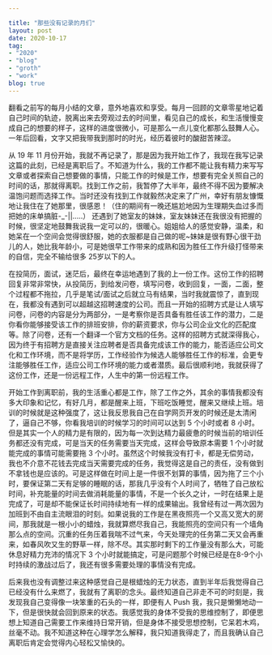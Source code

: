 ```yaml
---

title: "那些没有记录的月们"
layout: post
date: 2020-10-17
tag:
- "2020"
- "blog"
- "groth"
- "work"
blog: true
---
```


翻看之前写的每月小结的文章，意外地喜欢和享受。每月一回顾的文章零星地记着自己时间的轨迹，脱离出来去旁观过去的时间里，看见自己的成长，和生活慢慢变成自己的想要的样子，这样的进度很微小，可是那么一点儿变化都那么鼓舞人心。一年后回看，文字又把我带我到那时的时光，经历着彼时的酸甜苦辣涩。

从 19 年 11 月份开始，我就不再记录了，那是因为我开始工作了，我现在我写记录这篇的此刻，已经是离职后了。不知道为什么，我的工作都不能让我有精力来写写文章或者探索自己想要做的事情，只能工作的时候是工作，想要有完全关照自己的时间的话，那就得离职。找到工作之前，我暂停了大半年，最终不得不因为要解决温饱问题而选择工作。当时还没有找到工作就毅然决定来了广州，幸好有朋友慷慨地让我住在了她那里，很感恩！（住的期间有一晚还尴尬地因为生理期失血过多而把她的床单搞脏-_-||.....） 还遇到了她室友的妹妹，室友妹妹还在我很没有把握的时候，很坚定地鼓舞我说我一定可以的，很暖心。姐姐给人的感觉安静，温柔，和她呆在一个空间会觉得很舒服，她的衣服都是自己做的呢~妹妹是很有野心很干劲儿的人，她比我年龄小，可是她很早工作带来的成熟和因为胜任工作升级打怪带来的自信，完全不输给很多 25岁以下的人。

在投简历，面试，迷茫后，最终在幸运地遇到了我的上一份工作。这份工作的招聘回复非常非常快，从投简历，到给发问卷，填写问卷，收到回复，一面，二面，整个过程都不拖拉，几乎是笔试/面试之后就立马有结果，当时我就震惊了，直到现在，我都没有遇到可以超越这招聘速度的公司。而且一开始的招聘方式是让人填写问卷，问卷的内容是分为两部分，一是考察你是否具备有胜任该工作的潜力，二是你看你能够接受该工作的排班安排，你的薪资要求，你与公司企业文化的匹配度等。除了问卷，还有一个翻译一个官方文档的任务。这样的招聘方式就深得我心，因为终于有招聘方是直接关注应聘者是否具备完成该工作的能力，能否适应公司文化和工作环境，而不是将学历，工作经验作为候选人能够胜任工作的标准，会更专注能够胜任工作，适应公司工作环境的能力或者潜质。最后很顺利地，我就获得了这份工作，还是一份远程工作，人生中的第一份远程工作。

开始工作到离职前，我的生活重心都是工作，除了工作之外，其余的事情我都没有多大印象和记忆，有好几月，都是醒来上班，下班吃饭睡觉，醒来又继续上班。培训的时候就是这种强度了，这让我反思我自己在自学网页开发的时候还是太清闲了，逼自己不够，你看我培训的时候学习的时间可以达到 5 个小时或者 8 小时。但是其实一个人的精力是有限的，因为每一次到达精力最疲惫的时候当前的培训任务都还没有完成，可是当天的任务需要当天完成，这样会导致原本需要 1 个小时就能完成的事情可能需要拖 3 个小时。虽然这个时候我没有打卡，都是无偿劳动，我也不介意不花钱去完成当天需要完成的任务，我觉得这是自己的责任，没有做到不拿钱也是应该的。可是这样做在时间上是一件很不划算的事情，因为拖了三个小时，要保证第二天有足够的睡眠的话，那我几乎没有个人时间了，牺牲了自己放松时间，补充能量的时间去做消耗能量的事情，不是一个长久之计，一时在结果上是完成了，可是却不能保证长时间持续地有一样的成果输出。我曾经有过一两次因为加班到不由自主流眼泪的时刻。如果说我的工作是在黑夜照亮一个又高又宽大的房间，那我就是一根小小的蜡烛，我就算燃尽我自己，我能照亮的空间只有一个墙角那么点的空间。沉重的任务压着我喘不过气来，今天处理完的任务第二天又会再重来，如春风吹又生的野草一样，除不尽。其实那时剩下的工作量没有那么大，可能休息好精力充沛的情况下 3 个小时就能搞定，可是问题那个时候已经是在8-9个小时持续的激战过后了，我还有很多需要处理的事情没有完成。

后来我也没有调整过来这种感觉自己是根蜡烛的无力状态，直到半年后我觉得自己已经没有什么来燃了，我就有了离职的念头。最终知道自己非走不可的时刻是，我发现我自己变得像一块笨重的石头的一样，即便有人 Push 我，我只是懒懒地动一下，但是很快就会回到原来的状态。我感觉我的身体不受我的思维控制了，即便思想上知道自己需要工作来维持日常开销，但是身体不接受思想控制，它呆若木鸡，丝毫不动。我不知道这种在心理学怎么解释，我只知道我得走了，而且我确认自己离职后肯定会觉得内心轻松又愉快的。



